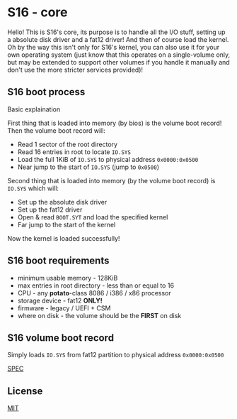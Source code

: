 # S16 - core
Hello!
This is S16's core, its purpose is to handle all the I/O stuff, setting up a absolute disk driver and a fat12 driver! And then of course load the kernel. Oh by the way this isn't only for S16's kernel, you can also use it for your own operating system (just know that this operates on a single-volume only, but may be extended to support other volumes if you handle it manually and don't use the more stricter services provided)!

## S16 boot process
Basic explaination

First thing that is loaded into memory (by bios) is the volume boot record! Then the volume boot record will:
- Read 1 sector of the root directory
- Read 16 entries in root to locate ``IO.SYS``
- Load the full 1KiB of ``IO.SYS`` to physical address ``0x0000:0x0500``
- Near jump to the start of ``IO.SYS`` (jump to ``0x0500``)

Second thing that is loaded into memory (by the volume boot record) is ``IO.SYS`` which will:
- Set up the absolute disk driver
- Set up the fat12 driver
- Open & read ``BOOT.SYT`` and load the specified kernel
- Far jump to the start of the kernel

Now the kernel is loaded successfully! 

## S16 boot requirements

- minimum usable memory - 128KiB
- max entries in root directory - less than or equal to 16
- CPU - any **potato**-class 8086 / i386 / x86 processor
- storage device - fat12 **ONLY!**
- firmware - legacy / UEFI + CSM
- where on disk - the volume should be the **FIRST** on disk

## S16 volume boot record

Simply loads ``IO.SYS`` from fat12 partition to physical address ``0x0000:0x0500``

[SPEC](src/boot/spec.txt)

## License

[MIT](license)